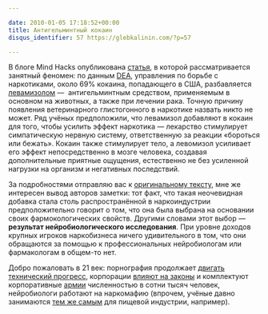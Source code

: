```yaml
---

date: 2010-01-05 17:18:52+00:00
title: Антигельминтный кокаин
disqus_identifier: 57 https://glebkalinin.com/?p=57

---
```


В блоге Mind Hacks опубликована [статья](http://www.mindhacks.com/blog/2010/01/worldwide_cocaine_c.html), в которой рассматривается занятный феномен: по данным [DEA](http://en.wikipedia.org/wiki/Drug_Enforcement_Administration), управления по борьбе с наркотиками, около 69% кокаина, попадающего в США, разбавляется [левамизолом](http://ru.wikipedia.org/wiki/%D0%9B%D0%B5%D0%B2%D0%B0%D0%BC%D0%B8%D0%B7%D0%BE%D0%BB) —  антигельминтным средством, применяемым в основном на животных, а также при лечении рака. Точную причину появления ветеринарного глистогонного в наркотике назвать никто не может. Ряд учёных предположили, что левамизол добавляют в кокаин для того, чтобы усилить эффект наркотика — лекарство стимулирует симпатическую нервную систему, ответственную за реакции «бороться или бежать». Кокаин также стимулирует тело, а левомизол усиливает его эффект непосредственно в мозге человека, создавая дополнительные приятные ощущения, естественно не без усиленной нагрузки на организм и негативных последствий. 

За подробностями отправляю вас к [оригинальному тексту](http://www.mindhacks.com/blog/2010/01/worldwide_cocaine_c.html), мне же интересен вывод авторов заметки: тот факт, что такая неочевидная добавка стала столь распространённой в наркоиндустрии предположительно говорит о том, что она была выбрана на основании своих фармокологических свойств. Другими словами этот выбор — **результат нейробиологического исследования**. При уровне доходов крупных игроков наркобизнеса ничего удивительного в том, что они обращаются за помощью к профессиональных нейробиологам или фармакологам в общем-то нет.

Добро пожаловать в 21 век: порнография продолжает [двигать технический прогресс](http://www.law.indiana.edu/fclj/pubs/v49/no1/johnson.html), корпорации [влияют на законы](http://news.softpedia.com/news/Nokia-Rumored-to-Have-Threatened-to-Leave-Finland-103425.shtml) и комплектуют корпоративные [армии](http://hasid.livejournal.com/801765.html?mode=reply) численностью в сотни тысяч человек, нейробиологи работают на наркомафию (впрочем, учёные давно занимаются [тем же самым](http://ru.wikipedia.org/wiki/%D0%93%D0%BB%D1%83%D1%82%D0%B0%D0%BC%D0%B0%D1%82_%D0%BD%D0%B0%D1%82%D1%80%D0%B8%D1%8F) для пищевой индустрии, например).
